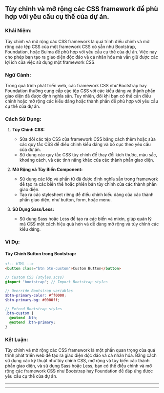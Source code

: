 ## Tùy chỉnh và mở rộng các CSS framework để phù hợp với yêu cầu cụ thể của dự án.

### Khái Niệm:

Tùy chỉnh và mở rộng các CSS framework là quá trình điều chỉnh và mở rộng các tệp CSS của một framework CSS có sẵn như Bootstrap, Foundation, hoặc Bulma để phù hợp với yêu cầu cụ thể của dự án. Việc này cho phép bạn tạo ra giao diện độc đáo và cá nhân hóa mà vẫn giữ được các lợi ích của việc sử dụng một framework CSS.

### Ngữ Cảnh:

Trong quá trình phát triển web, các framework CSS như Bootstrap hay Foundation thường cung cấp các tệp CSS với các kiểu dáng và thành phần giao diện đã được định nghĩa sẵn. Tuy nhiên, đôi khi bạn có thể cần điều chỉnh hoặc mở rộng các kiểu dáng hoặc thành phần để phù hợp với yêu cầu cụ thể của dự án.

### Cách Sử Dụng:

1. **Tùy Chỉnh CSS:**

   - Sửa đổi các tệp CSS của framework CSS bằng cách thêm hoặc sửa các quy tắc CSS để điều chỉnh kiểu dáng và bố cục theo yêu cầu của dự án.
   - Sử dụng các quy tắc CSS tùy chỉnh để thay đổi kích thước, màu sắc, khoảng cách, và các tính năng khác của các thành phần giao diện.

2. **Mở Rộng và Tùy Biến Component:**

   - Sử dụng các lớp và phần tử đã được định nghĩa sẵn trong framework để tạo ra các biến thể hoặc phiên bản tùy chỉnh của các thành phần giao diện.
   - Tạo ra các stylesheet riêng để điều chỉnh kiểu dáng của các thành phần giao diện, như button, form, hoặc menu.

3. **Sử Dụng Sass/Less:**
   - Sử dụng Sass hoặc Less để tạo ra các biến và mixin, giúp quản lý mã CSS một cách hiệu quả hơn và dễ dàng mở rộng và tùy chỉnh các kiểu dáng.

### Ví Dụ:

#### Tùy Chỉnh Button trong Bootstrap:

```html
<!-- HTML -->
<button class="btn btn-custom">Custom Button</button>
```

```scss
// Custom CSS (styles.scss)
@import "bootstrap"; // Import Bootstrap styles

// Override Bootstrap variables
$btn-primary-color: #ff0000;
$btn-primary-bg: #0000ff;

// Extend Bootstrap styles
.btn-custom {
  @extend .btn;
  @extend .btn-primary;
}
```

### Kết Luận:

Tùy chỉnh và mở rộng các CSS framework là một phần quan trọng của quá trình phát triển web để tạo ra giao diện độc đáo và cá nhân hóa. Bằng cách sử dụng các kỹ thuật như tùy chỉnh CSS, mở rộng và tùy biến các thành phần giao diện, và sử dụng Sass hoặc Less, bạn có thể điều chỉnh và mở rộng các framework CSS như Bootstrap hay Foundation để đáp ứng được yêu cầu cụ thể của dự án.

---

---
